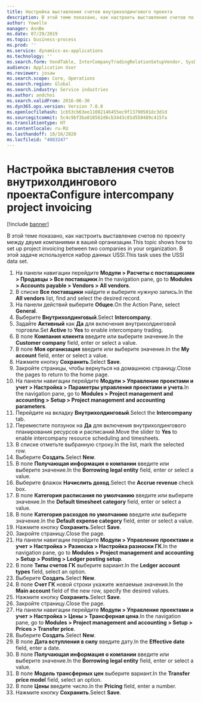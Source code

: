 ```yaml
---
title: Настройка выставления счетов внутрихолдингового проекта
description: В этой теме показано, как настроить выставление счетов по проекту между двумя компаниями в вашей организации.
author: Yowelle
manager: AnnBe
ms.date: 07/29/2019
ms.topic: business-process
ms.prod: ''
ms.service: dynamics-ax-applications
ms.technology: ''
ms.search.form: VendTable, InterCompanyTradingRelationSetupVendor, SysDataAreaSelectLookup, ProjParameters, ProjPosting, ProjTransferPrice
audience: Application User
ms.reviewer: josaw
ms.search.scope: Core, Operations
ms.search.region: Global
ms.search.industry: Service industries
ms.author: andchoi
ms.search.validFrom: 2016-06-30
ms.dyn365.ops.version: Version 7.0.0
ms.openlocfilehash: 1cb53cb63ee11082146455ec9f13790501dc3d1d
ms.sourcegitcommit: 5c4c9bf3ba018562d6cb3443c01d550489c415fa
ms.translationtype: HT
ms.contentlocale: ru-RU
ms.lasthandoff: 10/16/2020
ms.locfileid: "4083247"
---
```

# <a name="configure-intercompany-project-invoicing"></a><span data-ttu-id="96032-103">Настройка выставления счетов внутрихолдингового проекта</span><span class="sxs-lookup"><span data-stu-id="96032-103">Configure intercompany project invoicing</span></span>

[!include [banner](../../includes/banner.md)]

<span data-ttu-id="96032-104">В этой теме показано, как настроить выставление счетов по проекту между двумя компаниями в вашей организации.</span><span class="sxs-lookup"><span data-stu-id="96032-104">This topic shows how to set up project invoicing between two companies in your organization.</span></span> <span data-ttu-id="96032-105">В этой задаче используется набор данных USSI.</span><span class="sxs-lookup"><span data-stu-id="96032-105">This task uses the USSI data set.</span></span>

1. <span data-ttu-id="96032-106">На панели навигации перейдите **Модули > Расчеты с поставщиками > Продавцы > Все поставщики**.</span><span class="sxs-lookup"><span data-stu-id="96032-106">In the navigation pane, go to **Modules > Accounts payable > Vendors > All vendors**.</span></span>
2. <span data-ttu-id="96032-107">В списке **Все поставщики** найдите и выберите нужную запись.</span><span class="sxs-lookup"><span data-stu-id="96032-107">In the **All vendors** list, find and select the desired record.</span></span>
3. <span data-ttu-id="96032-108">На панели действий выберите **Общее**.</span><span class="sxs-lookup"><span data-stu-id="96032-108">On the Action Pane, select **General**.</span></span>
4. <span data-ttu-id="96032-109">Выберите **Внутрихолдинговый**.</span><span class="sxs-lookup"><span data-stu-id="96032-109">Select **Intercompany**.</span></span>
5. <span data-ttu-id="96032-110">Задайте **Активный** как **Да** для включения внутрихолдинговой торговли.</span><span class="sxs-lookup"><span data-stu-id="96032-110">Set **Active** to **Yes** to enable intercompany trading.</span></span>
6. <span data-ttu-id="96032-111">В поле **Компания клиента** введите или выберите значение.</span><span class="sxs-lookup"><span data-stu-id="96032-111">In the **Customer company** field, enter or select a value.</span></span>
7. <span data-ttu-id="96032-112">В поле **Моя организация** введите или выберите значение.</span><span class="sxs-lookup"><span data-stu-id="96032-112">In the **My account** field, enter or select a value.</span></span>
8. <span data-ttu-id="96032-113">Нажмите кнопку **Сохранить**.</span><span class="sxs-lookup"><span data-stu-id="96032-113">Select **Save**.</span></span>
9. <span data-ttu-id="96032-114">Закройте страницы, чтобы вернуться на домашнюю страницу.</span><span class="sxs-lookup"><span data-stu-id="96032-114">Close the pages to return to the home page.</span></span>
10. <span data-ttu-id="96032-115">На панели навигации перейдите **Модули > Управление проектами и учет > Настройка > Параметры управления проектами и учета**.</span><span class="sxs-lookup"><span data-stu-id="96032-115">In the navigation pane, go to **Modules > Project management and accounting > Setup > Project management and accounting parameters**.</span></span>
11. <span data-ttu-id="96032-116">Перейдите на вкладку **Внутрихолдинговый**.</span><span class="sxs-lookup"><span data-stu-id="96032-116">Select the **Intercompany** tab.</span></span>
12. <span data-ttu-id="96032-117">Переместите ползунок на **Да** для включения внутрихолдингового планирования ресурсов и расписаний.</span><span class="sxs-lookup"><span data-stu-id="96032-117">Move the slider to **Yes** to enable intercompany resource scheduling and timesheets.</span></span>
13. <span data-ttu-id="96032-118">В списке отметьте выбранную строку.</span><span class="sxs-lookup"><span data-stu-id="96032-118">In the list, mark the selected row.</span></span>
14. <span data-ttu-id="96032-119">Выберите **Создать**.</span><span class="sxs-lookup"><span data-stu-id="96032-119">Select **New**.</span></span>
15. <span data-ttu-id="96032-120">В поле **Получающая информация о компании** введите или выберите значение.</span><span class="sxs-lookup"><span data-stu-id="96032-120">In the **Borrowing legal entity** field, enter or select a value.</span></span>
16. <span data-ttu-id="96032-121">Выберите флажок **Начислить доход**.</span><span class="sxs-lookup"><span data-stu-id="96032-121">Select the **Accrue revenue** check box.</span></span>
17. <span data-ttu-id="96032-122">В поле **Категория расписания по умолчанию** введите или выберите значение.</span><span class="sxs-lookup"><span data-stu-id="96032-122">In the **Default timesheet category** field, enter or select a value.</span></span>
18. <span data-ttu-id="96032-123">В поле **Категория расходов по умолчанию** введите или выберите значение.</span><span class="sxs-lookup"><span data-stu-id="96032-123">In the **Default expense category** field, enter or select a value.</span></span>
19. <span data-ttu-id="96032-124">Нажмите кнопку **Сохранить**.</span><span class="sxs-lookup"><span data-stu-id="96032-124">Select **Save**.</span></span>
20. <span data-ttu-id="96032-125">Закройте страницу.</span><span class="sxs-lookup"><span data-stu-id="96032-125">Close the page.</span></span>
21. <span data-ttu-id="96032-126">На панели навигации перейдите **Модули > Управление проектами и учет > Настройка > Разноска > Настройка разноски ГК**.</span><span class="sxs-lookup"><span data-stu-id="96032-126">In the navigation pane, go to **Modules > Project management and accounting > Setup > Posting > Ledger posting setup**.</span></span>
22. <span data-ttu-id="96032-127">В поле **Типы счетов ГК** выберите вариант.</span><span class="sxs-lookup"><span data-stu-id="96032-127">In the **Ledger account types** field, select an option.</span></span>
23. <span data-ttu-id="96032-128">Выберите **Создать**.</span><span class="sxs-lookup"><span data-stu-id="96032-128">Select **New**.</span></span>
24. <span data-ttu-id="96032-129">В поле **Счет ГК** новой строки укажите желаемые значения.</span><span class="sxs-lookup"><span data-stu-id="96032-129">In the **Main account** field of the new row, specify the desired values.</span></span>
25. <span data-ttu-id="96032-130">Нажмите кнопку **Сохранить**.</span><span class="sxs-lookup"><span data-stu-id="96032-130">Select **Save**.</span></span>
26. <span data-ttu-id="96032-131">Закройте страницу.</span><span class="sxs-lookup"><span data-stu-id="96032-131">Close the page.</span></span>
27. <span data-ttu-id="96032-132">На панели навигации перейдите **Модули > Управление проектами и учет > Настройка > Цены > Трансферная цена**.</span><span class="sxs-lookup"><span data-stu-id="96032-132">In the navigation pane, go to **Modules > Project management and accounting > Setup > Prices > Transfer price**.</span></span>
28. <span data-ttu-id="96032-133">Выберите **Создать**.</span><span class="sxs-lookup"><span data-stu-id="96032-133">Select **New**.</span></span>
29. <span data-ttu-id="96032-134">В поле **Дата вступления в силу** введите дату.</span><span class="sxs-lookup"><span data-stu-id="96032-134">In the **Effective date** field, enter a date.</span></span>
30. <span data-ttu-id="96032-135">В поле **Получающая информация о компании** введите или выберите значение.</span><span class="sxs-lookup"><span data-stu-id="96032-135">In the **Borrowing legal entity** field, enter or select a value.</span></span>
31. <span data-ttu-id="96032-136">В поле **Модель трансферных цен** выберите вариант.</span><span class="sxs-lookup"><span data-stu-id="96032-136">In the **Transfer price model** field, select an option.</span></span>
32. <span data-ttu-id="96032-137">В поле **Цены** введите число.</span><span class="sxs-lookup"><span data-stu-id="96032-137">In the **Pricing** field, enter a number.</span></span>
33. <span data-ttu-id="96032-138">Нажмите кнопку **Сохранить**.</span><span class="sxs-lookup"><span data-stu-id="96032-138">Select **Save**.</span></span>

